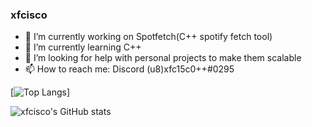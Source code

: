 ### xfcisco
- 🔭 I’m currently working on Spotfetch(C++ spotify fetch tool)
- 🌱 I’m currently learning C++
- 🤔 I’m looking for help with personal projects to make them scalable
- 📫 How to reach me: Discord (u8)xfc15c0++#0295

[![Top Langs](https://github-readme-stats.vercel.app/api/top-langs/?username=xfcisco&layout=compact&theme=cobalt)]

![xfcisco's GitHub stats](https://github-readme-stats.vercel.app/api?username=xfcisco&show_icons=true&theme=cobalt)
